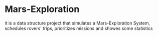 # Mars-Exploration
it is a data structure project that simulates a Mars-Exploration System, schedules rovers' trips, prioritizes missions and showes some statistics 
